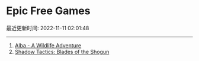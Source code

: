 # Epic Free Games

最近更新时间: 2022-11-11 02:01:48

--- 
1. [Alba - A Wildlife Adventure](https://store.epicgames.com/en-US/p/alba-a-wildlife-adventure-93736a) 
2. [Shadow Tactics: Blades of the Shogun](https://store.epicgames.com/en-US/p/shadow-tactics) 
